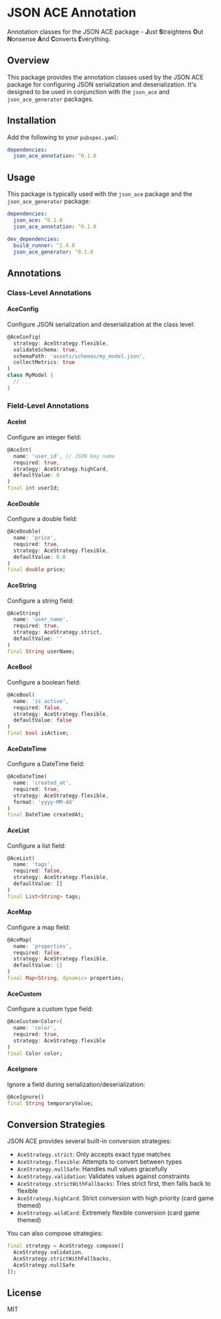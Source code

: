 # JSON ACE Annotation

Annotation classes for the JSON ACE package - **J**ust **S**traightens **O**ut **N**onsense **A**nd **C**onverts **E**verything.

## Overview

This package provides the annotation classes used by the JSON ACE package for configuring JSON serialization and deserialization. It's designed to be used in conjunction with the `json_ace` and `json_ace_generator` packages.

## Installation

Add the following to your `pubspec.yaml`:

```yaml
dependencies:
  json_ace_annotation: ^0.1.0
```

## Usage

This package is typically used with the `json_ace` package and the `json_ace_generator` package:

```yaml
dependencies:
  json_ace: ^0.1.0
  json_ace_annotation: ^0.1.0

dev_dependencies:
  build_runner: ^2.4.0
  json_ace_generator: ^0.1.0
```

## Annotations

### Class-Level Annotations

#### AceConfig

Configure JSON serialization and deserialization at the class level:

```dart
@AceConfig(
  strategy: AceStrategy.flexible,
  validateSchema: true,
  schemaPath: 'assets/schemas/my_model.json',
  collectMetrics: true
)
class MyModel {
  // ...
}
```

### Field-Level Annotations

#### AceInt

Configure an integer field:

```dart
@AceInt(
  name: 'user_id', // JSON key name
  required: true,
  strategy: AceStrategy.highCard,
  defaultValue: 0
)
final int userId;
```

#### AceDouble

Configure a double field:

```dart
@AceDouble(
  name: 'price',
  required: true,
  strategy: AceStrategy.flexible,
  defaultValue: 0.0
)
final double price;
```

#### AceString

Configure a string field:

```dart
@AceString(
  name: 'user_name',
  required: true,
  strategy: AceStrategy.strict,
  defaultValue: ''
)
final String userName;
```

#### AceBool

Configure a boolean field:

```dart
@AceBool(
  name: 'is_active',
  required: false,
  strategy: AceStrategy.flexible,
  defaultValue: false
)
final bool isActive;
```

#### AceDateTime

Configure a DateTime field:

```dart
@AceDateTime(
  name: 'created_at',
  required: true,
  strategy: AceStrategy.flexible,
  format: 'yyyy-MM-dd'
)
final DateTime createdAt;
```

#### AceList

Configure a list field:

```dart
@AceList(
  name: 'tags',
  required: false,
  strategy: AceStrategy.flexible,
  defaultValue: []
)
final List<String> tags;
```

#### AceMap

Configure a map field:

```dart
@AceMap(
  name: 'properties',
  required: false,
  strategy: AceStrategy.flexible,
  defaultValue: {}
)
final Map<String, dynamic> properties;
```

#### AceCustom

Configure a custom type field:

```dart
@AceCustom<Color>(
  name: 'color',
  required: true,
  strategy: AceStrategy.flexible
)
final Color color;
```

#### AceIgnore

Ignore a field during serialization/deserialization:

```dart
@AceIgnore()
final String temporaryValue;
```

## Conversion Strategies

JSON ACE provides several built-in conversion strategies:

- `AceStrategy.strict`: Only accepts exact type matches
- `AceStrategy.flexible`: Attempts to convert between types
- `AceStrategy.nullSafe`: Handles null values gracefully
- `AceStrategy.validation`: Validates values against constraints
- `AceStrategy.strictWithFallbacks`: Tries strict first, then falls back to flexible
- `AceStrategy.highCard`: Strict conversion with high priority (card game themed)
- `AceStrategy.wildCard`: Extremely flexible conversion (card game themed)

You can also compose strategies:

```dart
final strategy = AceStrategy.compose([
  AceStrategy.validation,
  AceStrategy.strictWithFallbacks,
  AceStrategy.nullSafe
]);
```

## License

MIT
